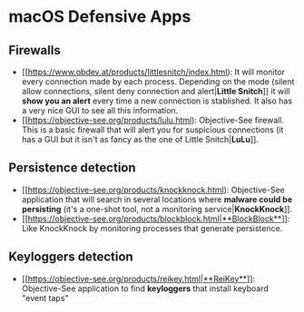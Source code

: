 # macOS Defensive Apps


## Firewalls

- [[https://www.obdev.at/products/littlesnitch/index.html): It will monitor every connection made by each process. Depending on the mode (silent allow connections, silent deny connection and alert|**Little Snitch**]] it will **show you an alert** every time a new connection is stablished. It also has a very nice GUI to see all this information.
- [[https://objective-see.org/products/lulu.html): Objective-See firewall. This is a basic firewall that will alert you for suspicious connections (it has a GUI but it isn't as fancy as the one of Little Snitch|**LuLu**]].

## Persistence detection

- [[https://objective-see.org/products/knockknock.html): Objective-See application that will search in several locations where **malware could be persisting** (it's a one-shot tool, not a monitoring service|**KnockKnock**]].
- [[https://objective-see.org/products/blockblock.html|**BlockBlock**]]: Like KnockKnock by monitoring processes that generate persistence.

## Keyloggers detection

- [[https://objective-see.org/products/reikey.html|**ReiKey**]]: Objective-See application to find **keyloggers** that install keyboard "event taps"



